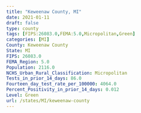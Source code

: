 ```yaml
---
title: "Keweenaw County, MI"
date: 2021-01-11
draft: false
type: county
tags: [FIPS:26083.0,FEMA:5.0,Micropolitan,Green]
categories: [MI]
County: Keweenaw County
State: MI
FIPS: 26083.0
FEMA_Region: 5.0
Population: 2116.0
NCHS_Urban_Rural_Classification: Micropolitan
Tests_in_prior_14_days: 86.0
Fourteen_day_test_rate_per_100000: 4064.0
Percent_Positivity_in_prior_14_days: 0.012
Level: Green
url: /states/MI/keweenaw-county
---
```



